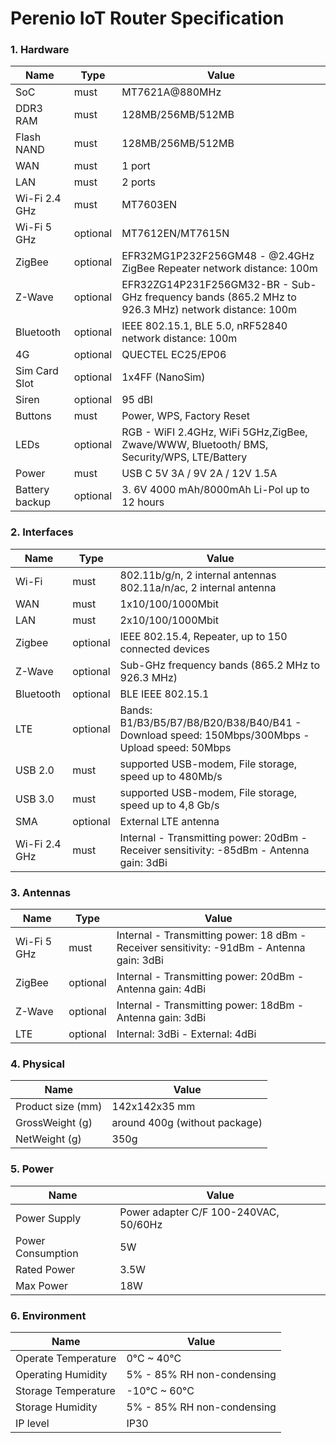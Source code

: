 # Perenio IoT Router Specification

### 1. Hardware
Name | Type | Value
--- | --- | ---
SoC | must | MT7621A@880MHz
DDR3 RAM | must | 128MB/256MB/512MB
Flash NAND | must | 128MB/256MB/512MB
WAN | must | 1 port
LAN | must | 2 ports
Wi-Fi 2.4 GHz | must | MT7603EN
Wi-Fi 5 GHz | optional | MT7612EN/MT7615N
ZigBee | optional | EFR32MG1P232F256GM48 - @2.4GHz ZigBee Repeater network distance: 100m
Z-Wave | optional | EFR32ZG14P231F256GM32-BR - Sub-GHz frequency bands (865.2 MHz to 926.3 MHz) network distance: 100m
Bluetooth | optional | IEEE 802.15.1, BLE 5.0, nRF52840 network distance: 100m
4G | optional | QUECTEL EC25/EP06
Sim Card Slot | optional | 1x4FF (NanoSim)
Siren | optional | 95 dBI
Buttons | must | Power, WPS, Factory Reset
LEDs | optional | RGB - WiFI 2.4GHz, WiFi 5GHz,ZigBee, Zwave/WWW, Bluetooth/ BMS, Security/WPS, LTE/Battery
Power | must | USB C 5V 3A / 9V 2A / 12V 1.5A
Battery backup | optional | 3. 6V   4000 mAh/8000mAh Li-Pol up to 12 hours

### 2. Interfaces
Name | Type | Value
--- | --- | ---
Wi-Fi | must | 802.11b/g/n, 2 internal antennas  802.11a/n/ac, 2 internal antenna
WAN | must | 1x10/100/1000Mbit
LAN | must | 2x10/100/1000Mbit
Zigbee | optional | IEEE 802.15.4, Repeater, up to 150 connected devices
Z-Wave | optional | Sub-GHz frequency bands (865.2 MHz to 926.3 MHz)
Bluetooth | optional | BLE IEEE 802.15.1
LTE | optional | Bands: B1/B3/B5/B7/B8/B20/B38/B40/B41 - Download speed: 150Mbps/300Mbps - Upload speed: 50Mbps
USB 2.0 | must | supported USB-modem,  File storage, speed up to 480Mb/s
USB 3.0 | must | supported USB-modem,  File storage, speed up to 4,8 Gb/s
SMA | optional | External LTE antenna
Wi-Fi 2.4 GHz | must | Internal - Transmitting power: 20dBm - Receiver sensitivity: -85dBm - Antenna gain: 3dBi

### 3. Antennas
Name | Type | Value
--- | --- | ---
Wi-Fi 5 GHz | must | Internal - Transmitting power: 18 dBm - Receiver sensitivity: -91dBm - Antenna gain: 3dBi
ZigBee | optional | Internal - Transmitting power: 20dBm - Antenna gain: 4dBi
Z-Wave | optional | Internal - Transmitting power: 18dBm - Antenna gain: 3dBi
LTE | optional | Internal: 3dBi - External: 4dBi

### 4. Physical
Name | Value
--- | ---
Product size  (mm) | 142x142x35 mm
GrossWeight  (g) | around 400g (without package)
NetWeight   (g) | 350g

### 5. Power
Name |  Value
--- | ---
Power Supply | Power adapter C/F 100-240VAC, 50/60Hz
Power Consumption | 5W
Rated Power | 3.5W
Max Power | 18W

### 6. Environment
Name | Value
--- | ---
Operate Temperature | 0°C ~ 40°C
Operating Humidity | 5% - 85% RH non-condensing
Storage Temperature | -10°C ~ 60°C
Storage Humidity | 5% - 85% RH non-condensing
IP level | IP30
